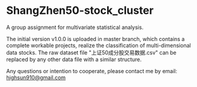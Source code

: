 # ShangZhen50-stock_cluster
A group assignment for multivariate statistical analysis.

The initial version v1.0.0 is uploaded in master branch, which contains a complete workable projects, realize the classification of multi-dimensional data stocks. The raw dataset file "上证50成分股交易数据.csv" can be replaced by any other data file with a similar structure.

Any questions or intention to cooperate, please contact me by email: highsun910@gmail.com

